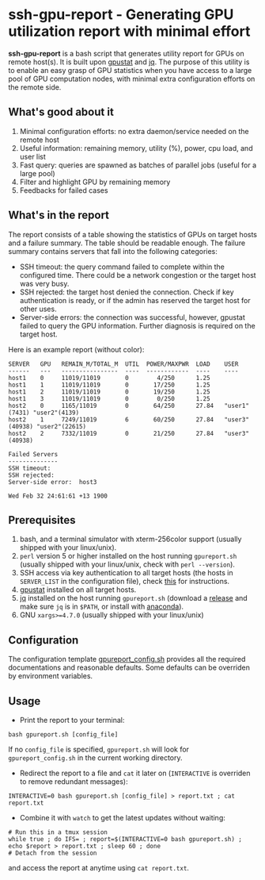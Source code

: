 # ssh-gpu-report - Generating GPU utilization report with minimal effort

**ssh-gpu-report** is a bash script that generates utility report for GPUs on remote host(s).
It is built upon [gpustat](https://github.com/wookayin/gpustat) and [jq](https://github.com/stedolan/jq).
The purpose of this utility is to enable an easy grasp of GPU statistics when you have access to a large pool of GPU computation nodes, with minimal extra configuration efforts on the remote side.

## What's good about it

1. Minimal configuration efforts: no extra daemon/service needed on the remote host
2. Useful information: remaining memory, utility (%), power, cpu load, and user list
3. Fast query: queries are spawned as batches of parallel jobs (useful for a large pool)
4. Filter and highlight GPU by remaining memory
5. Feedbacks for failed cases

## What's in the report

The report consists of a table showing the statistics of GPUs on target hosts and a failure summary.
The table should be readable enough.
The failure summary contains servers that fall into the following categories:

- SSH timeout: the query command failed to complete within the configured time. There could be a network congestion or the target host was very busy.
- SSH rejected: the target host denied the connection. Check if key authentication is ready, or if the admin has reserved the target host for other uses.
- Server-side errors: the connection was successful, however, gpustat failed to query the GPU information. Further diagnosis is required on the target host.

Here is an example report (without color):
```
SERVER   GPU   REMAIN_M/TOTAL_M  UTIL  POWER/MAXPWR  LOAD    USER
------   ---   ----------------  ----  ------------  ----    ----
host1    0     11019/11019       0        4/250      1.25
host1    1     11019/11019       0       17/250      1.25
host1    2     11019/11019       0       19/250      1.25
host1    3     11019/11019       0        0/250      1.25
host2    0     1165/11019        0       64/250      27.84   "user1"(7431) "user2"(4139)
host2    1     7249/11019        6       60/250      27.84   "user3"(40938) "user2"(22615)
host2    2     7332/11019        0       21/250      27.84   "user3"(40938)

Failed Servers
--------------
SSH timeout:
SSH rejected:
Server-side error:  host3

Wed Feb 32 24:61:61 +13 1900
```

## Prerequisites

1. bash, and a terminal simulator with xterm-256color support (usually shipped with your linux/unix).
2. `perl` version 5 or higher installed on the host running `gpureport.sh` (usually shipped with your linux/unix, check with `perl --version`).
3. SSH access via key authentication to all target hosts (the hosts in `SERVER_LIST` in the configuration file), check [this](https://kb.iu.edu/d/aews) for instructions.
4. [gpustat](https://github.com/wookayin/gpustat) installed on all target hosts.
5. [jq](https://github.com/stedolan/jq) installed on the host running `gpureport.sh` (download a [release](https://github.com/stedolan/jq/releases/latest) and make sure `jq` is in `$PATH`, or install with [anaconda](https://anaconda.org/conda-forge/jq)).
6. GNU `xargs>=4.7.0` (usually shipped with your linux/unix)

## Configuration

The configuration template [gpureport_config.sh](gpureport_config.sh) provides all the required documentations and reasonable defaults.
Some defaults can be overriden by environment variables.

## Usage

- Print the report to your terminal:
```shell
bash gpureport.sh [config_file]
```
If no `config_file` is specified, `gpureport.sh` will look for `gpureport_config.sh` in the current working directory.

- Redirect the report to a file and `cat` it later on (`INTERACTIVE` is overriden to remove redundant messages):
```shell
INTERACTIVE=0 bash gpureport.sh [config_file] > report.txt ; cat report.txt
```

- Combine it with `watch` to get the latest updates without waiting:
```shell
# Run this in a tmux session
while true ; do IFS= ; report=$(INTERACTIVE=0 bash gpureport.sh) ; echo $report > report.txt ; sleep 60 ; done
# Detach from the session
```
and access the report at anytime using `cat report.txt`.
